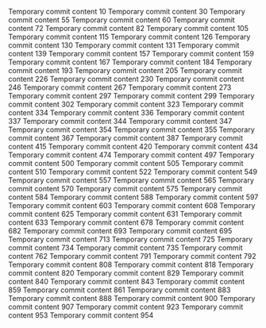 Temporary commit content 10
Temporary commit content 30
Temporary commit content 55
Temporary commit content 60
Temporary commit content 72
Temporary commit content 82
Temporary commit content 105
Temporary commit content 115
Temporary commit content 126
Temporary commit content 130
Temporary commit content 131
Temporary commit content 139
Temporary commit content 157
Temporary commit content 159
Temporary commit content 167
Temporary commit content 184
Temporary commit content 193
Temporary commit content 205
Temporary commit content 226
Temporary commit content 230
Temporary commit content 246
Temporary commit content 267
Temporary commit content 273
Temporary commit content 297
Temporary commit content 299
Temporary commit content 302
Temporary commit content 323
Temporary commit content 334
Temporary commit content 336
Temporary commit content 337
Temporary commit content 344
Temporary commit content 347
Temporary commit content 354
Temporary commit content 355
Temporary commit content 367
Temporary commit content 387
Temporary commit content 415
Temporary commit content 420
Temporary commit content 434
Temporary commit content 474
Temporary commit content 497
Temporary commit content 500
Temporary commit content 505
Temporary commit content 510
Temporary commit content 522
Temporary commit content 549
Temporary commit content 557
Temporary commit content 565
Temporary commit content 570
Temporary commit content 575
Temporary commit content 584
Temporary commit content 588
Temporary commit content 597
Temporary commit content 603
Temporary commit content 608
Temporary commit content 625
Temporary commit content 631
Temporary commit content 633
Temporary commit content 678
Temporary commit content 682
Temporary commit content 693
Temporary commit content 695
Temporary commit content 713
Temporary commit content 725
Temporary commit content 734
Temporary commit content 735
Temporary commit content 762
Temporary commit content 791
Temporary commit content 792
Temporary commit content 808
Temporary commit content 818
Temporary commit content 820
Temporary commit content 829
Temporary commit content 840
Temporary commit content 843
Temporary commit content 859
Temporary commit content 861
Temporary commit content 883
Temporary commit content 888
Temporary commit content 900
Temporary commit content 907
Temporary commit content 923
Temporary commit content 953
Temporary commit content 954
